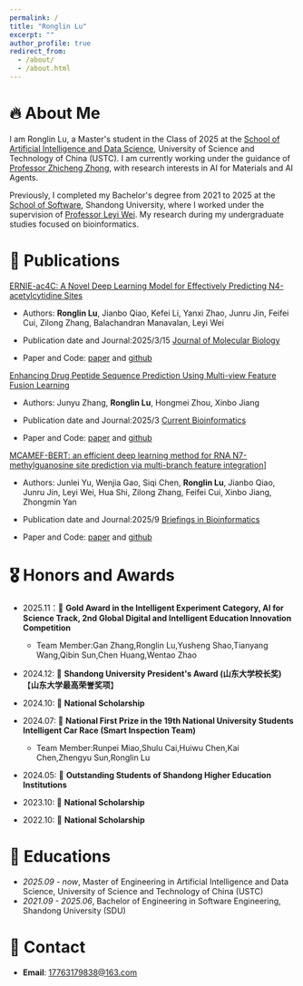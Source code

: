 ```yaml
---
permalink: /
title: "Ronglin Lu"
excerpt: ""
author_profile: true
redirect_from: 
  - /about/
  - /about.html
---
```


# 🔥 About Me

I am Ronglin Lu, a Master's student in the Class of 2025 at the [School of Artificial Intelligence and Data Science](https://saids.ustc.edu.cn/main.htm), University of Science and Technology of China (USTC). I am currently working under the guidance of [Professor Zhicheng Zhong](https://saids.ustc.edu.cn/2024/0530/c36361a642532/page.htm), with research interests in AI for Materials and AI Agents.

Previously, I completed my Bachelor's degree from 2021 to 2025 at the [School of Software](https://www.sc.sdu.edu.cn/), Shandong University, where I worked under the supervision of [Professor Leyi Wei](https://wei-group.net/). My research during my undergraduate studies focused on bioinformatics.

# 📝 Publications 

[ERNIE-ac4C: A Novel Deep Learning Model for Effectively Predicting N4-acetylcytidine Sites](https://www.sciencedirect.com/science/article/pii/S0022283625000440)

- Authors: **Ronglin Lu**, Jianbo Qiao, Kefei Li, Yanxi Zhao, Junru Jin, Feifei Cui, Zilong Zhang, Balachandran Manavalan, Leyi Wei

- Publication date and Journal:2025/3/15 [Journal of Molecular Biology](https://www.sciencedirect.com/journal/journal-of-molecular-biology)
- Paper and Code: [paper](https://doi.org/10.1016/j.jmb.2025.168978) and [github](https://github.com/lrlbcxdd/ERNIEac4C)

[Enhancing Drug Peptide Sequence Prediction Using Multi-view Feature Fusion Learning](https://www.benthamdirect.com/content/journals/cbio/10.2174/0115748936294345240510112941)

- Authors: Junyu Zhang, **Ronglin Lu**, Hongmei Zhou, Xinbo Jiang

- Publication date and Journal:2025/3 [Current Bioinformatics](https://www.sciencedirect.com/org/journal/current-bioinformatics)
- Paper and Code: [paper](https://doi.org/10.2174/0115748936294345240510112941) and [github](https://github.com/lrlbcxdd/Example)

[MCAMEF-BERT: an efficient deep learning method for RNA N7-methylguanosine site prediction via multi-branch feature integration](https://academic.oup.com/bib/article-abstract/26/5/bbaf447/8245190)]

- Authors: Junlei Yu, Wenjia Gao, Siqi Chen, **Ronglin Lu**, Jianbo Qiao, Junru Jin, Leyi Wei, Hua Shi, Zilong Zhang, Feifei Cui, Xinbo Jiang, Zhongmin Yan

- Publication date and Journal:2025/9 [Briefings in Bioinformatics](https://academic.oup.com/bib)
- Paper and Code: [paper](https://doi.org/10.1093/bib/bbaf447) and [github](https://github.com/tingtingring/MCAMEFBERT)

# 🎖 Honors and Awards
- 2025.11：🎉 **Gold Award in the Intelligent Experiment Category, AI for Science Track, 2nd Global Digital and Intelligent Education Innovation Competition**
  - Team Member:Gan Zhang,Ronglin Lu,Yusheng Shao,Tianyang Wang,Qibin Sun,Chen Huang,Wentao Zhao

- 2024.12: 🎉 **Shandong University President's Award (山东大学校长奖)** 【**山东大学最高荣誉奖项**】
- 2024.10: 🎉 **National Scholarship** 
- 2024.07: 🎉 **National First Prize in the 19th National University Students Intelligent Car Race (Smart Inspection Team)**
  - Team Member:Runpei Miao,Shulu Cai,Huiwu Chen,Kai Chen,Zhengyu Sun,Ronglin Lu

- 2024.05: 🎉 **Outstanding Students of Shandong Higher Education Institutions**

- 2023.10: 🎉 **National Scholarship** 

- 2022.10: 🎉 **National Scholarship** 

# 📖 Educations
- *2025.09 - now*, Master of Engineering in Artificial Intelligence and Data Science, University of Science and Technology of China (USTC)
- *2021.09 - 2025.06*, Bachelor of Engineering in Software Engineering, Shandong University (SDU)

# 📧 Contact

- **Email**: [17763179838@163.com](mailto:17763179838@163.com)
